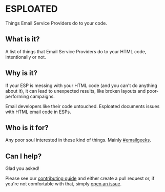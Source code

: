 # ESPLOATED

Things Email Service Providers do to your code.

## What is it?

A list of things that Email Service Providers do to your HTML code, intentionally or not.

## Why is it?

If your ESP is messing with your HTML code (and you can't do anything about it), it can lead to unexpected results, like broken layouts and poor-performing campaigns.

Email developers like their code untouched. Esploated documents issues with HTML email code in ESPs.

## Who is it for?

Any poor soul interested in these kind of things. Mainly [#emailgeeks](https://twitter.com/search?q=%23emailgeeks).

## Can I help?

Glad you asked!

Please see our [contributing guide](https://github.com/cossssmin/esploated/blob/master/.github/CONTRIBUTING.md) and either create a pull request or, if you're not comfortable with that, simply [open an issue](https://github.com/hellocosmin/esploated/issues/new).
